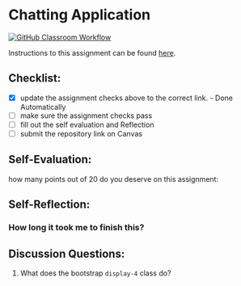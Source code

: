 Chatting Application
=====================
[![GitHub Classroom Workflow](https://github.com/IT3049C-Reed-SP23/lab-chatting-application-scarbrse/actions/workflows/classroom.yml/badge.svg)](https://github.com/IT3049C-Reed-SP23/lab-chatting-application-scarbrse/actions/workflows/classroom.yml)

Instructions to this assignment can be found [here](https://reedws.github.io/IT3049C/coursework/labs/chatting-app/).

## Checklist:
- [x] update the assignment checks above to the correct link. - Done Automatically
- [ ] make sure the assignment checks pass
- [ ] fill out the self evaluation and Reflection
- [ ] submit the repository link on Canvas

## Self-Evaluation:

how many points out of 20 do you deserve on this assignment: 

## Self-Reflection:
<!-- Write your self-reflection under this line -->

### How long it took me to finish this?


## Discussion Questions:
1. What does the bootstrap `display-4` class do?
